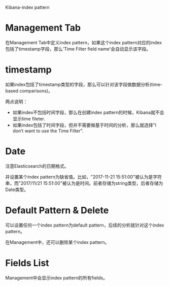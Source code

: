 Kibana-index pattern

# Management Tab

在Management Tab中定义index pattern，如果这个index pattern对应的index包括了timestamp字段，那么'Time Filter field name'会自动显示该字段。

# timestamp

如果index包括了timestamp类型的字段，那么可以针对该字段做数据分析(time-based comparisons)。

两点说明：

- 如果index不包括时间字段，那么在创建index pattern的时候，Kibana就不会显示time fileter.
- 如果index包括了时间字段，但并不需要做基于时间的分析，那么就选择"I don’t want to use the Time Filter".

# Date

注意Elasticsearch的日期格式。

并设置某个index pattern为缺省值。比如，"2017-11-21 15:51:00"被认为是字符串，而"2017/11/21 15:51:00"被认为是时间。前者存储为string类型，后者存储为Date类型。

# Default Pattern & Delete

可以设置任何一个index pattern为default pattern，后续的分析就针对这个index pattern。

在Management中，还可以删除某个index pattern。

# Fields List 

Management中会显示index pattern的所有fields。